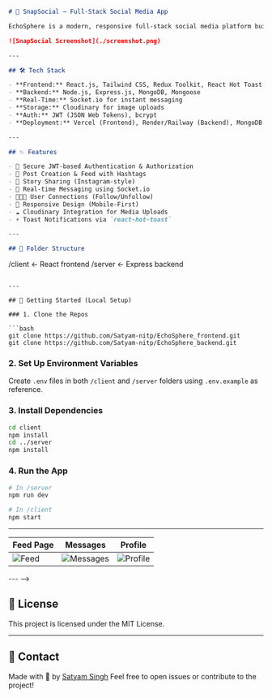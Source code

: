 ```markdown
# 🚀 SnapSocial – Full-Stack Social Media App

EchoSphere is a modern, responsive full-stack social media platform built with the MERN stack. It allows users to share posts, create stories, chat in real-time, and manage their profiles — designed with a clean UI and smooth user experience.

![SnapSocial Screenshot](./screenshot.png) 

---

## 🛠 Tech Stack

- **Frontend:** React.js, Tailwind CSS, Redux Toolkit, React Hot Toast
- **Backend:** Node.js, Express.js, MongoDB, Mongoose
- **Real-Time:** Socket.io for instant messaging
- **Storage:** Cloudinary for image uploads
- **Auth:** JWT (JSON Web Tokens), bcrypt
- **Deployment:** Vercel (Frontend), Render/Railway (Backend), MongoDB Atlas

---

## ✨ Features

- 🔐 Secure JWT-based Authentication & Authorization
- 📝 Post Creation & Feed with Hashtags
- 📸 Story Sharing (Instagram-style)
- 💬 Real-time Messaging using Socket.io
- 🧑‍🤝‍🧑 User Connections (Follow/Unfollow)
- 🧾 Responsive Design (Mobile-First)
- ☁️ Cloudinary Integration for Media Uploads
- ⚡ Toast Notifications via `react-hot-toast`

---

## 📁 Folder Structure

```

/client         ← React frontend
/server         ← Express backend

````

---

## 🧪 Getting Started (Local Setup)

### 1. Clone the Repos

```bash
git clone https://github.com/Satyam-nitp/EchoSphere_frontend.git
git clone https://github.com/Satyam-nitp/EchoSphere_backend.git
````

### 2. Set Up Environment Variables

Create `.env` files in both `/client` and `/server` folders using `.env.example` as reference.

### 3. Install Dependencies

```bash
cd client
npm install
cd ../server
npm install
```

### 4. Run the App

```bash
# In /server
npm run dev

# In /client
npm start
```

---

<!-- ## 🔒 Environment Variables

### `/client/.env.example`

```env
REACT_APP_API_URL=http://localhost:5000/api
``` -->

<!-- ### `/server/.env.example`

```env
PORT=5000
MONGODB_URI=your_mongodb_connection_string
JWT_SECRET=your_jwt_secret
CLOUDINARY_CLOUD_NAME=your_cloud_name
CLOUDINARY_API_KEY=your_api_key
CLOUDINARY_API_SECRET=your_api_secret
```

--- -->

<!-- ## 📸 Screenshots

<!-- Add your own screenshots here -->

| Feed Page                       | Messages                                | Profile                               |
| ------------------------------- | --------------------------------------- | ------------------------------------- |
| ![Feed](./screenshots/feed.png) | ![Messages](./screenshots/messages.png) | ![Profile](./screenshots/profile.png) |

--- -->


## 📄 License

This project is licensed under the MIT License.

---

## 💬 Contact

Made with 💙 by [Satyam Singh](https://github.com/Satyam-nitp)
Feel free to open issues or contribute to the project!


